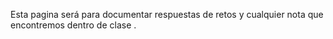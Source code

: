 Esta pagina será para documentar respuestas de retos y cualquier nota que encontremos dentro de clase .